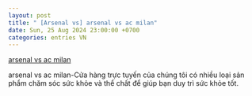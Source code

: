 ```yaml
---
layout: post
title: " [Arsenal vs] arsenal vs ac milan"
date: Sun, 25 Aug 2024 23:00:00 +0700
categories: entries VN
---
```

[arsenal vs ac milan](https://caa.gov.vn/gods/2024-arsenal-vs-ac-milan-0825.shtml)

arsenal vs ac milan-Cửa hàng trực tuyến của chúng tôi có nhiều loại sản phẩm chăm sóc sức khỏe và thể chất để giúp bạn duy trì sức khỏe tốt.

